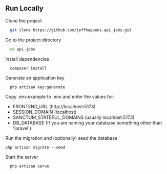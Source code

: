 
## Run Locally

Clone the project

```bash
  git clone https://github.com/jeffhappens.api.jobs.git
```

Go to the project directory

```bash
  cd api.jobs
```

Install dependencies

```bash
  composer install
```

Generate an application key

```
  php artisan key:generate  
```

Copy .env.example to .env and enter the values for:
* FRONTEND_URL (http://localhost:5173)
* SESSION_DOMAIN (localhost)
* SANCTUM_STATEFUL_DOMAINS (usually localhost:5173)
* DB_DATABASE (If you are naming your database something other than 'laravel')

Run the migration and (optionally) seed the database
```
php artisan migrate --seed
```

Start the server

```bash
  php artisan serve
```

